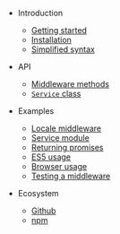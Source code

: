 - Introduction
  - [Getting started]()
  - [Installation](installation.md)
  - [Simplified syntax](simplified-syntax.md)
  
- API
  - [Middleware methods](api/methods.md)
  - [`Service` class](api/Service.md)

- Examples
  - [Locale middleware](examples/locale-middleware.md)
  - [Service module](examples/service.md)
  - [Returning promises](examples/promise.md)
  - [ES5 usage](examples/es5.md)
  - [Browser usage](examples/browser.md)
  - [Testing a middleware](examples/testing.md)

- Ecosystem
  - [Github](https://github.com/emileber/axios-middleware)
  - [npm](https://www.npmjs.com/package/axios-middleware)
